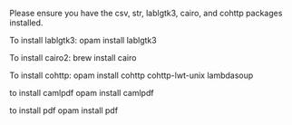 Please ensure you have the csv, str, lablgtk3, cairo, and cohttp packages installed.

To install lablgtk3:
opam install lablgtk3

To install cairo2:
brew install cairo

To install cohttp:
opam install cohttp cohttp-lwt-unix lambdasoup

to install camlpdf
opam install camlpdf

to install pdf
opam install pdf